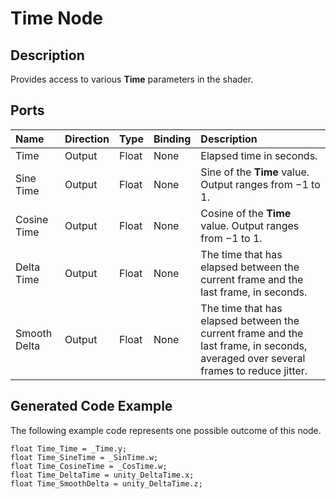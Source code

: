 # Time Node

## Description

Provides access to various **Time** parameters in the shader.

## Ports

| Name        | Direction           | Type  | Binding | Description |
|:------------ |:-------------|:-----|:---|:---|
| Time | Output      |    Float    | None | Elapsed time in seconds. |
| Sine Time | Output      |    Float    | None | Sine of the **Time** value. Output ranges from &minus;1 to 1. |
| Cosine Time | Output      |    Float    | None | Cosine of the **Time** value. Output ranges from &minus;1 to 1. |
| Delta Time | Output      |    Float    | None | The time that has elapsed between the current frame and the last frame, in seconds. |
| Smooth Delta | Output      |    Float    | None | The time that has elapsed between the current frame and the last frame, in seconds, averaged over several frames to reduce jitter. |

## Generated Code Example

The following example code represents one possible outcome of this node.

```
float Time_Time = _Time.y;
float Time_SineTime = _SinTime.w;
float Time_CosineTime = _CosTime.w;
float Time_DeltaTime = unity_DeltaTime.x;
float Time_SmoothDelta = unity_DeltaTime.z;
```
